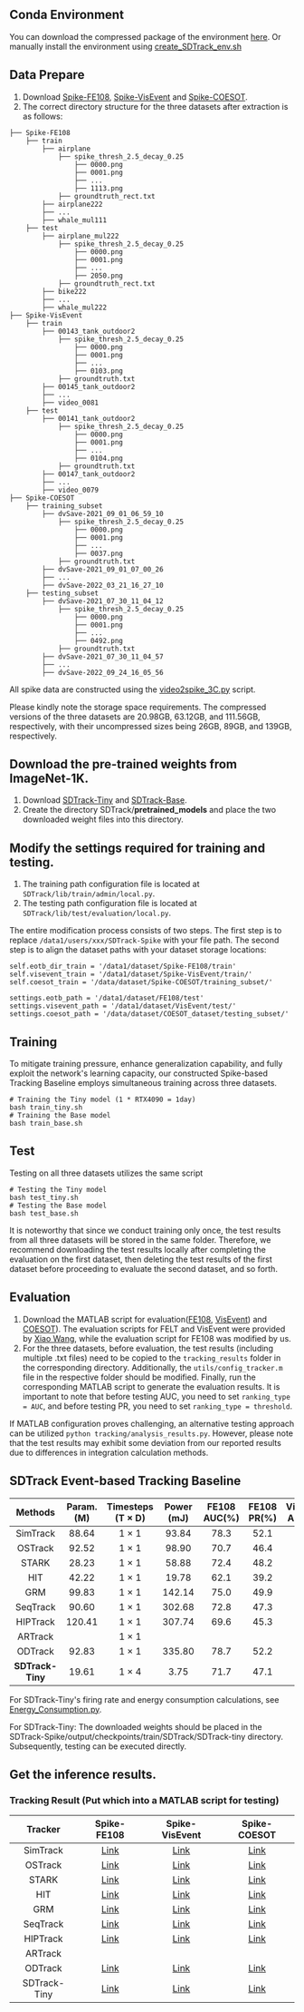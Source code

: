 ## Conda Environment
You can download the compressed package of the environment [here](https://drive.google.com/file/d/1bHu7CbM6TiSXNXnMbfj8W-eUNvO_4wyA/view?usp=sharing). Or manually install the environment using [create_SDTrack_env.sh](https://github.com/YmShan/SDTrack/blob/main/create_SDTrack_env.sh)

## Data Prepare
1. Download [Spike-FE108](https://pan.baidu.com/s/1PzHsg3zpU5NF8-vB1TVmaQ?pwd=7hsf), [Spike-VisEvent](https://pan.baidu.com/s/1YouDIMm0otCtI6p2oqAqJg?pwd=ixjx) and [Spike-COESOT](https://pan.baidu.com/s/15KDBaV3-z0lGyBFJlSgCgw?pwd=u7cv).
2. The correct directory structure for the three datasets after extraction is as follows:
```
├── Spike-FE108
    ├── train
        ├── airplane
            ├── spike_thresh_2.5_decay_0.25
                ├── 0000.png
                ├── 0001.png
                ├── ...
                ├── 1113.png
            ├── groundtruth_rect.txt
        ├── airplane222
        ├── ...
        ├── whale_mul111
    ├── test
        ├── airplane_mul222
            ├── spike_thresh_2.5_decay_0.25
                ├── 0000.png
                ├── 0001.png
                ├── ...
                ├── 2050.png
            ├── groundtruth_rect.txt
        ├── bike222
        ├── ...
        ├── whale_mul222
├── Spike-VisEvent
    ├── train
        ├── 00143_tank_outdoor2
            ├── spike_thresh_2.5_decay_0.25
                ├── 0000.png
                ├── 0001.png
                ├── ...
                ├── 0103.png
            ├── groundtruth.txt
        ├── 00145_tank_outdoor2
        ├── ...
        ├── video_0081
    ├── test
        ├── 00141_tank_outdoor2
            ├── spike_thresh_2.5_decay_0.25
                ├── 0000.png
                ├── 0001.png
                ├── ...
                ├── 0104.png
            ├── groundtruth.txt
        ├── 00147_tank_outdoor2
        ├── ...
        ├── video_0079
├── Spike-COESOT
    ├── training_subset
        ├── dvSave-2021_09_01_06_59_10
            ├── spike_thresh_2.5_decay_0.25
                ├── 0000.png
                ├── 0001.png
                ├── ...
                ├── 0037.png
            ├── groundtruth.txt
        ├── dvSave-2021_09_01_07_00_26
        ├── ...
        ├── dvSave-2022_03_21_16_27_10
    ├── testing_subset
        ├── dvSave-2021_07_30_11_04_12
            ├── spike_thresh_2.5_decay_0.25
                ├── 0000.png
                ├── 0001.png
                ├── ...
                ├── 0492.png
            ├── groundtruth.txt
        ├── dvSave-2021_07_30_11_04_57
        ├── ...
        ├── dvSave-2022_09_24_16_05_56
```
All spike data are constructed using the [video2spike_3C.py](https://github.com/YmShan/SDTrack/blob/main/SDTrack-Spike/video2spike_3C.py) script.

Please kindly note the storage space requirements. The compressed versions of the three datasets are 20.98GB, 63.12GB, and 111.56GB, respectively, with their uncompressed sizes being 26GB, 89GB, and 139GB, respectively.

## Download the pre-trained weights from ImageNet-1K.
1. Download [SDTrack-Tiny](https://drive.google.com/file/d/1OcXHCnibEv9F40gw5VwGO90adtE6E0Ik/view?usp=sharing) and [SDTrack-Base](https://drive.google.com/file/d/1maJd0td46oxHACeBk2Vc90a__VyDAeWj/view?usp=sharing).
2. Create the directory SDTrack/**pretrained_models** and place the two downloaded weight files into this directory.

## Modify the settings required for training and testing.
1. The training path configuration file is located at `SDTrack/lib/train/admin/local.py`.
2. The testing path configuration file is located at `SDTrack/lib/test/evaluation/local.py`.

The entire modification process consists of two steps. The first step is to replace `/data1/users/xxx/SDTrack-Spike` with your file path. The second step is to align the dataset paths with your dataset storage locations:
```
self.eotb_dir_train = '/data1/dataset/Spike-FE108/train'
self.visevent_train = '/data1/dataset/Spike-VisEvent/train/'
self.coesot_train = '/data/dataset/Spike-COESOT/training_subset/'

settings.eotb_path = '/data1/dataset/FE108/test'
settings.visevent_path = '/data1/dataset/VisEvent/test/'
settings.coesot_path = '/data/dataset/COESOT_dataset/testing_subset/'
```

## Training
To mitigate training pressure, enhance generalization capability, and fully exploit the network's learning capacity, our constructed Spike-based Tracking Baseline employs simultaneous training across three datasets.
```
# Training the Tiny model (1 * RTX4090 = 1day)
bash train_tiny.sh
# Training the Base model
bash train_base.sh
```

## Test
Testing on all three datasets utilizes the same script
```
# Testing the Tiny model
bash test_tiny.sh
# Testing the Base model
bash test_base.sh
```
It is noteworthy that since we conduct training only once, the test results from all three datasets will be stored in the same folder. Therefore, we recommend downloading the test results locally after completing the evaluation on the first dataset, then deleting the test results of the first dataset before proceeding to evaluate the second dataset, and so forth.


## Evaluation
1. Download the MATLAB script for evaluation([FE108](https://drive.google.com/file/d/1sf2pSOAYAcsWbnxC2brsG_QnzvMP0rrJ/view?usp=sharing), [VisEvent](https://drive.google.com/file/d/1QgZEMbnJifpSFjnUJIVlL9D3_AeOZWYf/view?usp=sharing)) and [COESOT](https://drive.google.com/file/d/1LR_9PgqlsxrSKfIKpT84gmWUHF_LBrcC/view?usp=sharing)). The evaluation scripts for FELT and VisEvent were provided by [Xiao Wang](https://github.com/wangxiao5791509), while the evaluation script for FE108 was modified by us.
2. For the three datasets, before evaluation, the test results (including multiple .txt files) need to be copied to the `tracking_results` folder in the corresponding directory. Additionally, the `utils/config_tracker.m` file in the respective folder should be modified. Finally, run the corresponding MATLAB script to generate the evaluation results. It is important to note that before testing AUC, you need to set `ranking_type = AUC`, and before testing PR, you need to set `ranking_type = threshold`. 

If MATLAB configuration proves challenging, an alternative testing approach can be utilized `python tracking/analysis_results.py`. However, please note that the test results may exhibit some deviation from our reported results due to differences in integration calculation methods.


## SDTrack Event-based Tracking Baseline
| Methods        | Param. (M)  | Timesteps (T × D) | Power (mJ) | FE108 AUC(%) | FE108 PR(%) | VisEvent AUC(%) | VisEvent PR(%) | COESOT AUC(%) | COESOT PR(%) |Code|Weight|
|:----------------:|:----------------:|:-------------------:|:------------:|:--------------:|:-------------:|:-------------:|:------------:|:-----------------:|:----------------:|:-:|:-:|
| SimTrack | 88.64 | 1 × 1            |   93.84    |  78.3     | 52.1   |  62.1   | 44.8  |  69.8     |  50.3  |  [Link](https://drive.google.com/file/d/1-YU8QBLH48BkUvgUmXaQV41_tF-JWInZ/view?usp=sharing) |[Link](https://drive.google.com/file/d/1u8vMDMgxQidAQ2o_HXev0aAV0udB8e-a/view?usp=sharing)|
| OSTrack | 92.52  | 1 × 1            |  98.90   | 70.7   |46.4  | 65.6   |47.8  |   76.4   |  56.7  | [Link](https://drive.google.com/file/d/1BpAM5EGJXEckGp5ZIaeLv1tQZF5jZusj/view?usp=sharing)|[Link](https://drive.google.com/file/d/1R4v-X29k-sXqhP1iUS2jnRBx26lUYxy4/view?usp=sharing)|
| STARK |28.23 | 1 × 1            | 58.88   |  72.4    | 48.2 | 55.3  | 40.0| 63.0    | 50.1    | [Link](https://drive.google.com/file/d/1lLGLLYF5Not_Ro3SkhF0Bvj3AMIE1CeR/view?usp=sharing)|[Link](https://drive.google.com/drive/folders/1DN2nflGKXM7Ho_HZ7FFiWg2t1MZTmW3Y?usp=sharing)|
| HIT| 42.22| 1 × 1            |  19.78  |   62.1   | 39.2 |  48.1 | 34.7| 51.3    | 42.3| [Link](https://drive.google.com/file/d/1NCcBpTd2d0TY5krnSCmTC_PyXMGG2bhd/view?usp=sharing)    |[Link](https://drive.google.com/file/d/17usRyETw4HDX0OfiJ4LhqC-zdBi8YEKF/view?usp=sharing)|
| GRM | 99.83| 1 × 1            | 142.14   |  75.0    | 49.9 | 67.2  |49.1 |  79.3   |  58.9  | [Link](https://drive.google.com/file/d/1QGCVi-WMGHJTi0taVO3_nUmxO2jcfFvX/view?usp=sharing) |[Link](https://drive.google.com/file/d/1GCl7fGkMMKoy9rINy-JiLYC9tp_oFREj/view?usp=sharing)|
| SeqTrack | 90.60 | 1 × 1            |   302.68 |  72.8    | 47.3 | 65.6  | 47.3| 76.5    | 56.8     |[Link](https://drive.google.com/file/d/1AfGlckEQOuqUCgenjbvcXKuDjRpFE7kx/view?usp=sharing)|[Link](https://drive.google.com/file/d/1oc-KtKGA4_3TLQks8iYbiSgAJmsOmxol/view?usp=sharing)|
| HIPTrack | 120.41 | 1 × 1            | 307.74   |  69.6    | 45.3 |67.4   |49.6 | 82.5    |  62.5    |[Link](https://drive.google.com/file/d/1lK2Ahwx29PJXfF-b4w0qhwNKM3yXCDY_/view?usp=sharing)|[Link](https://drive.google.com/file/d/1Di9p-iWzQs-k0WJKZjJghnHeDjRdq1Wk/view?usp=sharing)|
| ARTrack |   | 1 × 1            |    |      |  |   | |     |      |||
| ODTrack |  92.83 | 1 × 1            |  335.80  |  78.7    | 52.2 |68.5   | 50.4| 75.5    | 56.9     |[Link](https://drive.google.com/file/d/1gZ33PYMYE3AFQw2YAO2zG5sOgz3FUrzs/view?usp=sharing)|[Link](https://drive.google.com/file/d/1TeY8IsxOkR5CL3evxhiXAYGHU08YEmsr/view?usp=sharing)|
| **SDTrack-Tiny** | 19.61 | 1 × 4             |  3.75      |   71.7       |   47.1      |    59.1     |   42.3     |   67.2          |   50.3       |[Link](https://github.com/YmShan/SDTrack/tree/main/SDTrack-Spike)  |[Link](https://drive.google.com/file/d/13Vpan239XkEH03ZoPTyGYQ_JMPgKoRDv/view?usp=sharing)|

For SDTrack-Tiny's firing rate and energy consumption calculations, see [Energy_Consumption.py](https://github.com/YmShan/SDTrack/blob/main/SDTrack-Spike/Energy_Consumption.py).

For SDTrack-Tiny: The downloaded weights should be placed in the SDTrack-Spike/output/checkpoints/train/SDTrack/SDTrack-tiny directory. Subsequently, testing can be executed directly.

## Get the inference results.


### Tracking Result (Put which into a MATLAB script for testing)
|Tracker|Spike-FE108|Spike-VisEvent|Spike-COESOT|
|:-:|:-:|:-:|:-:|
|SimTrack|[Link](https://drive.google.com/file/d/1GX-X6Onpz8o5A4b1rlR5R_Uzde5ZkWv0/view?usp=sharing)|[Link](https://drive.google.com/file/d/1owWPyp4yb-Zc2KrThfa3Ca4BrtIIZdO5/view?usp=sharing)|[Link](https://drive.google.com/file/d/1TjidTo-LooXy4CgZ280C7L84XuEmgDFh/view?usp=sharing)|
|OSTrack|[Link](https://drive.google.com/file/d/1ykHG5X3sFGTmUVg61gb8cfjuF-3EsaRB/view?usp=sharing)|[Link](https://drive.google.com/file/d/1bDhTv3MqztnyXuqShmjUHeqQ5IihSUWe/view?usp=sharing)|[Link](https://drive.google.com/file/d/1kSYR26NDWzr8tSpPb2X3rTUgbfwidxf3/view?usp=sharing)|
|STARK|[Link](https://drive.google.com/file/d/1xloKyvUIiKlgYTpNPPbM_ShTFlDt915c/view?usp=sharing)|[Link](https://drive.google.com/file/d/1kFQLpIdS4AmWeGLaA32ua97W9feV2Dbh/view?usp=sharing)|[Link](https://drive.google.com/file/d/1G60T9XnEDLBqpS78FJpnZne89nWHOW4i/view?usp=sharing)|
|HIT|[Link](https://drive.google.com/file/d/1MBmF26qDR2Y0y9d1KDZUmUJl9cr8Dyv1/view?usp=sharing)|[Link](https://drive.google.com/file/d/1OzJJTd6B-IN8D5nA6TUvNtZZY4gVRhwm/view?usp=sharing)|[Link](https://drive.google.com/file/d/1pTUQO_ujS13DWQFw5B-9S5DS4BDzyztv/view?usp=sharing)|
|GRM|[Link](https://drive.google.com/file/d/1rVf6iabk0PL5muRiw9_Uz0pRStj6p9an/view?usp=sharing)|[Link](https://drive.google.com/file/d/1IIwzukinawwLMrNgj3SKsEK142tUExT3/view?usp=sharing)|[Link](https://drive.google.com/file/d/1pvspZLRFtj3TF5U8W6VeaAbDQ1sOf4TZ/view?usp=sharing)|
|SeqTrack|[Link](https://drive.google.com/file/d/1729k-ywulEe2qwM0dVi10ItrTjJk7tU1/view?usp=sharing)|[Link](https://drive.google.com/file/d/1N-aZDzVMAFNl1q05NQZ57ekM719LcBah/view?usp=sharing)|[Link](https://drive.google.com/file/d/1dxf0tjdjWajYbBpUHHHn78EE_r5JsnJ_/view?usp=sharing)|
|HIPTrack|[Link](https://drive.google.com/file/d/1RWHx5HQycYwoMhB0ecHDEoZwfstkoNhP/view?usp=sharing)|[Link](https://drive.google.com/file/d/1C6ig8EYjgmqbvIjLbxi4SVa5lPsg22vw/view?usp=sharing)|[Link](https://drive.google.com/file/d/1kC_aFCHLvvvsFmRW1ABI-jn9NlkURClf/view?usp=sharing)|
|ARTrack||||
|ODTrack|[Link](https://drive.google.com/file/d/14tAZY0Fw0vxAg9NbSkkVW8n-GjVby1up/view?usp=sharing)|[Link](https://drive.google.com/file/d/1uA7fdsx7eGemCQhlIyIiBHhmA_84-K75/view?usp=sharing)|[Link](https://drive.google.com/file/d/1ENUu10CEH0epspdnbFZge1hMMyts7_U_/view?usp=sharing)|
|SDTrack-Tiny|[Link](https://drive.google.com/file/d/1mdA4pKtX4AOY4EzsRnlgO3dX-l1mUh8K/view?usp=sharing)|[Link](https://drive.google.com/file/d/1GVKxlTXcSRynsSlSVfu3mpOjCTXz_JVj/view?usp=sharing)|[Link](https://drive.google.com/file/d/1sB1ziRP7QEioZayfWuEn54VgYfE8MXRY/view?usp=sharing)|

